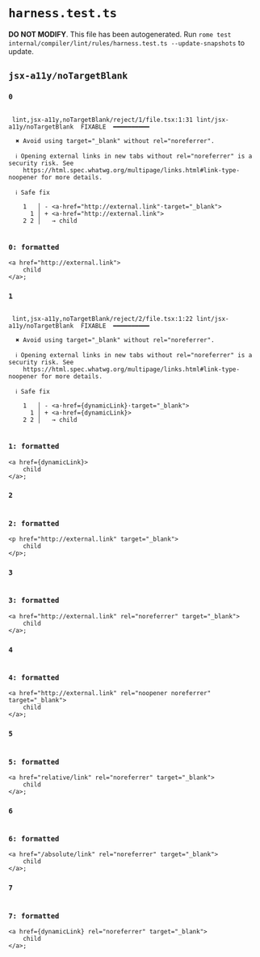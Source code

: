 # `harness.test.ts`

**DO NOT MODIFY**. This file has been autogenerated. Run `rome test internal/compiler/lint/rules/harness.test.ts --update-snapshots` to update.

## `jsx-a11y/noTargetBlank`

### `0`

```

 lint,jsx-a11y,noTargetBlank/reject/1/file.tsx:1:31 lint/jsx-a11y/noTargetBlank  FIXABLE  ━━━━━━━━━━

  ✖ Avoid using target="_blank" without rel="noreferrer".

  ℹ Opening external links in new tabs without rel="noreferrer" is a security risk. See
    https://html.spec.whatwg.org/multipage/links.html#link-type-noopener for more details.

  ℹ Safe fix

    1   │ - <a·href="http://external.link"·target="_blank">
      1 │ + <a·href="http://external.link">
    2 2 │   → child


```

### `0: formatted`

```tsx
<a href="http://external.link">
	child
</a>;

```

### `1`

```

 lint,jsx-a11y,noTargetBlank/reject/2/file.tsx:1:22 lint/jsx-a11y/noTargetBlank  FIXABLE  ━━━━━━━━━━

  ✖ Avoid using target="_blank" without rel="noreferrer".

  ℹ Opening external links in new tabs without rel="noreferrer" is a security risk. See
    https://html.spec.whatwg.org/multipage/links.html#link-type-noopener for more details.

  ℹ Safe fix

    1   │ - <a·href={dynamicLink}·target="_blank">
      1 │ + <a·href={dynamicLink}>
    2 2 │   → child


```

### `1: formatted`

```tsx
<a href={dynamicLink}>
	child
</a>;

```

### `2`

```

```

### `2: formatted`

```tsx
<p href="http://external.link" target="_blank">
	child
</p>;

```

### `3`

```

```

### `3: formatted`

```tsx
<a href="http://external.link" rel="noreferrer" target="_blank">
	child
</a>;

```

### `4`

```

```

### `4: formatted`

```tsx
<a href="http://external.link" rel="noopener noreferrer" target="_blank">
	child
</a>;

```

### `5`

```

```

### `5: formatted`

```tsx
<a href="relative/link" rel="noreferrer" target="_blank">
	child
</a>;

```

### `6`

```

```

### `6: formatted`

```tsx
<a href="/absolute/link" rel="noreferrer" target="_blank">
	child
</a>;

```

### `7`

```

```

### `7: formatted`

```tsx
<a href={dynamicLink} rel="noreferrer" target="_blank">
	child
</a>;

```
